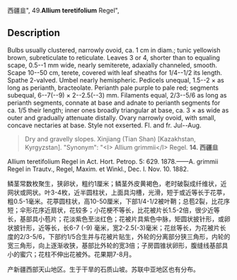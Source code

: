 西疆韭",
49.**Allium teretifolium** Regel",

## Description
Bulbs usually clustered, narrowly ovoid, ca. 1 cm in diam.; tunic yellowish brown, subreticulate to reticulate. Leaves 3 or 4, shorter than to equaling scape, 0.5--1 mm wide, nearly semiterete, adaxially channeled, smooth. Scape 10--50 cm, terete, covered with leaf sheaths for 1/4--1/2 its length. Spathe 2-valved. Umbel nearly hemispheric. Pedicels unequal, 1.5--2 × as long as perianth, bracteolate. Perianth pale purple to pale red; segments subequal, 6--7(--9) × 2--2.5(--3) mm. Filaments equal, 2/3--5/6 as long as perianth segments, connate at base and adnate to perianth segments for ca. 1/5 their length; inner ones broadly triangular at base, ca. 3 × as wide as outer and gradually attenuate distally. Ovary narrowly ovoid, with small, concave nectaries at base. Style not exserted. Fl. and fr. Jul--Aug.

> Dry and gravelly slopes. Xinjiang (Tian Shan) [Kazakhstan, Kyrgyzstan].
  "Synonym": "&lt;I&gt; Allium grimmii&lt;/I&gt; Regel.
**14. 西疆韭**

Allium teretifolium Regel in Act. Hort. Petrop. 5: 629. 1878.——A. grimmii Regel in Trautv., Regel, Maxim. et Winkl., Dec. l. Nov. 10. 1882.

鳞茎常数枚聚生，狭卵状，粗约1厘米；鳞茎外皮黄褐色，老时破裂成纤维状，近网状或网状。叶3-4枚，近半圆柱状，上面具沟槽，光滑，短于或近等长于花葶，粗0.5-1毫米。花葶圆柱状，高10-50厘米，下部1/4-1/2被叶鞘；总苞2裂，比花序短；伞形花序近扇状，花较多；小花梗不等长，比花被片长1.5-2倍，很少近等长，基部具小苞片；花淡紫色至淡红色；花被片具紫色中脉，矩圆状披针形，或卵状披针形，近等长，长6-7 (-9) 毫米，宽2-2.5(-3)毫米；花丝等长，为花被片长度的2/3-5/6，下部约1/5合生并与花被片贴生，外轮的分离部分狭三角形，内轮的宽三角形，向上逐渐收狭，基部比外轮的宽3倍；子房圆锥状卵形，腹缝线基部具小的蜜穴；花柱不伸出花被外。花果期7-8月。

产新疆西部天山地区。生于干旱的石质山坡。苏联中亚地区也有分布。

